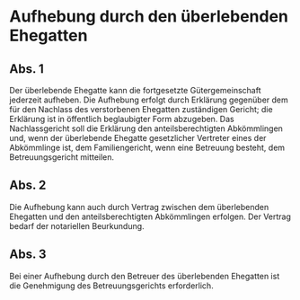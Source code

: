 # Aufhebung durch den überlebenden Ehegatten



## Abs. 1

 Der überlebende Ehegatte kann die fortgesetzte Gütergemeinschaft jederzeit aufheben. Die Aufhebung erfolgt durch Erklärung gegenüber dem für den Nachlass des verstorbenen Ehegatten zuständigen Gericht; die Erklärung ist in öffentlich beglaubigter Form abzugeben. Das Nachlassgericht soll die Erklärung den anteilsberechtigten Abkömmlingen und, wenn der überlebende Ehegatte gesetzlicher Vertreter eines der Abkömmlinge ist, dem Familiengericht, wenn eine Betreuung besteht, dem Betreuungsgericht mitteilen.

## Abs. 2

 Die Aufhebung kann auch durch Vertrag zwischen dem überlebenden Ehegatten und den anteilsberechtigten Abkömmlingen erfolgen. Der Vertrag bedarf der notariellen Beurkundung.

## Abs. 3

 Bei einer Aufhebung durch den Betreuer des überlebenden Ehegatten ist die Genehmigung des Betreuungsgerichts erforderlich. 

